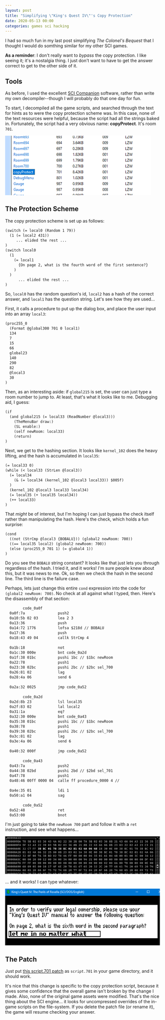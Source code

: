 ```yaml
---
layout: post
title: "Simplifying \"King's Quest IV\"'s Copy Protection"
date: 2020-05-13 00:00
categories: games sci hacking
---
```


I had so much fun in my last post simplifying _The Colonel's Bequest_ that
I thought I would do somthing similar for my other SCI games. 

__As a reminder__: I don't really want to _bypass_ the copy protection. I
like seeing it; it's a nostalgia thing.  I just don't want to have to get
the answer correct to get to the other side of it.

## Tools

As before, I used the excellent [SCI Companion](http://scicompanion.com/)
software, rather than write my own decompiler--though I will probably do
that one day for fun.

To start, I decompiled all the game scripts, and searched through the text
for hints as to were the copy protection scheme was.  In this case, none
of the text resources were helpful, because the script had all the strings
baked in.  Fortunately, the script had a very obvious name: __copyProtect__.
It's room `701`.

![script list](/assets/2020/02/script-list.png)

## The Protection Scheme

The copy protection scheme is set up as follows:

~~~~~~
(switch (= local0 (Random 1 79))
  (1 (= local2 431))
     ... elided the rest ...
)
(switch local0
  (1
    (= local1
      {On page 2, what is the fourth word of the first sentence?}
    )
  )
      ... elided the rest ...
)
~~~~~~

So, `local0` has the random question's id, `local2` has a hash of the
correct answer, and `local1` has the question string. 
Let's see how they are used...
 
First, it calls a procedure to put up the dialog box, and place the
user input into an array `local3`:

~~~~~~
(proc255_0
  (Format @global300 701 0 local1)
  134
  7
  15
  66
  global23
  140
  290
  82
  @local3
  30
)
~~~~~~

Then, as an interesting aside: if `global215` is set, the user can
just type a room number to jump to.  At least, that's what it looks
like to me.  Debugging aid, I guess:

~~~~~~
(if
  (and global215 (= local33 (ReadNumber @local3)))
    (TheMenuBar draw:)
    (SL enable:)
    (self newRoom: local33)
    (return)
)
~~~~~~

Next, we get to the hashing section. It looks like `kernel_102` does
the heavy lifting, and the hash is accumulated in `local35`:

~~~~~~
(= local33 0)
(while (< local33 (StrLen @local3))
  (= local34
    (& (= local34 (kernel_102 @local3 local33)) $005f)
  )
  (kernel_102 @local3 local33 local34)
  (= local35 (+ local35 local34))
  (++ local33)
)
~~~~~~

That _might_ be of interest, but I'm hoping I can just bypass the check
itself rather than manipulating the hash.  Here's the check, which holds
a fun surprise:

~~~~~~
(cond 
  ((not (StrCmp @local3 {BOBALU})) (global2 newRoom: 700))
  ((== local35 local2) (global2 newRoom: 700))
  (else (proc255_0 701 1) (= global4 1))
)
~~~~~~

Do you see the `BOBALU` string constant?  It looks like that just lets
you through regardless of the hash.  I tried it, and it works!  I'm sure
people knew about this, but it was news to me.  Ok, so then we check
the hash in the second line.  The third line is the failure case.

Perhaps, lets just change this entire `cond` expression into the
code for `(global2 newRoom: 700)`.  No check at all against what I
typed, then.  Here's the disassembly of that section:

~~~~~~
        code_0a0f
  0a0f:7a               push2 
  0a10:5b 02 03         lea 2 3 
  0a13:36               push 
  0a14:72 1776          lofsa $218d // BOBALU
  0a17:36               push 
  0a18:43 49 04         callk StrCmp 4 

  0a1b:18               not 
  0a1c:30 000e          bnt code_0a2d 
  0a1f:38 01bc          pushi 1bc // $1bc newRoom
  0a22:78               push1 
  0a23:38 02bc          pushi 2bc // $2bc sel_700
  0a26:81 02            lag  
  0a28:4a 06            send 6 

  0a2a:32 0025          jmp code_0a52 

        code_0a2d
  0a2d:8b 23            lsl local35 
  0a2f:83 02            lal local2 
  0a31:1a               eq? 
  0a32:30 000e          bnt code_0a43 
  0a35:38 01bc          pushi 1bc // $1bc newRoom
  0a38:78               push1 
  0a39:38 02bc          pushi 2bc // $2bc sel_700
  0a3c:81 02            lag  
  0a3e:4a 06            send 6 

  0a40:32 000f          jmp code_0a52 

        code_0a43
  0a43:7a               push2 
  0a44:38 02bd          pushi 2bd // $2bd sel_701
  0a47:78               push1 
  0a48:46 00ff 0000 04  calle ff procedure_0000 4 //  

  0a4e:35 01            ldi 1 
  0a50:a1 04            sag  

        code_0a52
  0a52:48               ret 
  0a53:00               bnot 
~~~~~~

I'm just going to take the `newRoom 700` part and follow it with a `ret`
instruction, and see what happens...

![hex edit screenshot](/assets/2020/02/hex-edit.png)

... and it works!  I can type whatever:

![whatever screenshot](/assets/2020/02/let-me-in.png)

## The Patch

Just put [this script.701 patch](/assets/2020/02/script.701) as `script.701` in
your game directory, and it should work.

It's nice that this change is
specific to the copy protection script, because it gives some confidence that
the overall game isn't broken by the change I made.  Also, none of the original
game assets were modified.  That's the nice thing about the SCI engine... it
looks for uncompressed overrides of the in-game scripts on the file-system.  If
you delete the patch file (or rename it), the game will resume checking your
answer.


